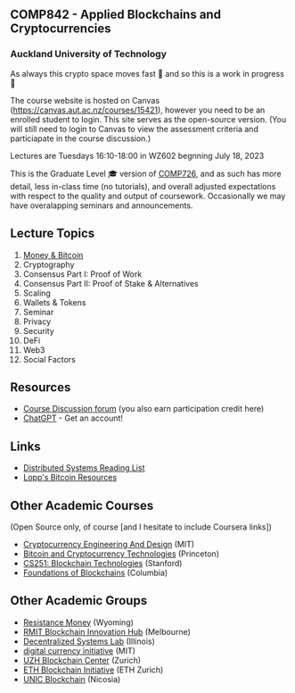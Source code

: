 ## COMP842 - Applied Blockchains and Cryptocurrencies
### Auckland University of Technology

As always this crypto space moves fast :rocket: and so this is a work in progress 🚧

The course website is hosted on Canvas (https://canvas.aut.ac.nz/courses/15421), however you need to be an enrolled student to login. This site serves as the open-source version. (You will still need to login to Canvas to view the assessment criteria and particiapate in the course discussion.) 

Lectures are Tuesdays 16:10-18:00 in WZ602 begnning July 18, 2023

This is the Graduate Level 🎓 version of [COMP726](https://github.com/millecodex/COMP726/), and as such has more detail, less in-class time (no tutorials), and overall adjusted expectations with respect to the quality and output of coursework. Occasionally we may have overalapping seminars and announcements.

## Lecture Topics
1. [Money & Bitcoin](lectures/1-bitcoin.md)
2. Cryptography
3. Consensus Part I: Proof of Work
4. Consensus Part II: Proof of Stake & Alternatives
5. Scaling
6. Wallets & Tokens
7. Seminar
8. Privacy
9. Security
10. DeFi
11. Web3
12. Social Factors

## Resources
* [Course Discussion forum](https://canvas.aut.ac.nz/courses/15421/discussion_topics) (you also earn participation credit here)
* [ChatGPT](https://chat.openai.com/auth/login) - Get an account!

## Links
* [Distributed Systems Reading List](https://github.com/theanalyst/awesome-distributed-systems)
* [Lopp's Bitcoin Resources](https://www.lopp.net/bitcoin-information.html)

## Other Academic Courses
(Open Source only, of course [and I hesitate to include Coursera links])
* [Cryptocurrency Engineering And Design](https://ocw.mit.edu/courses/mas-s62-cryptocurrency-engineering-and-design-spring-2018/) (MIT)
* [Bitcoin and Cryptocurrency Technologies](https://bitcoinbook.cs.princeton.edu/) (Princeton)
* [CS251: Blockchain Technologies](https://cs251.stanford.edu/syllabus.html) (Stanford)
* [Foundations of Blockchains](https://timroughgarden.github.io/fob21/) (Columbia)

## Other Academic Groups
* [Resistance Money](https://www.resistance.money/) (Wyoming)
* [RMIT Blockchain Innovation Hub](https://rmitblockchain.io/) (Melbourne)
* [Decentralized Systems Lab](https://decentralize.ece.illinois.edu/) (Illinois)
* [digital currency initiative](https://dci.mit.edu/) (MIT)
* [UZH Blockchain Center](https://www.blockchain.uzh.ch/) (Zurich)
* [ETH Blockchain Initiative](https://blockchain.ethz.ch/) (ETH Zurich)
* [UNIC Blockchain](https://www.unic.ac.cy/blockchain/) (Nicosia)
